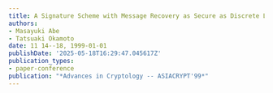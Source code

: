 ```yaml
---
title: A Signature Scheme with Message Recovery as Secure as Discrete Logarithm
authors:
- Masayuki Abe
- Tatsuaki Okamoto
date: 11 14--18, 1999-01-01
publishDate: '2025-05-18T16:29:47.045617Z'
publication_types:
- paper-conference
publication: "*Advances in Cryptology -- ASIACRYPT'99*"
---
```

